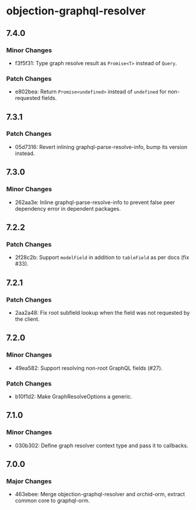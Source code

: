 # objection-graphql-resolver

## 7.4.0

### Minor Changes

- f3f5f31: Type graph resolve result as `Promise<T>` instead of `Query`.

### Patch Changes

- e802bea: Return `Promise<undefined>` instead of `undefined` for non-requested fields.

## 7.3.1

### Patch Changes

- 05d7316: Revert inlining graphql-parse-resolve-info, bump its version instead.

## 7.3.0

### Minor Changes

- 262aa3e: Inline graphql-parse-resolve-info to prevent false peer dependency error in dependent packages.

## 7.2.2

### Patch Changes

- 2f28c2b: Support `modelField` in addition to `tableField` as per docs (fix #33).

## 7.2.1

### Patch Changes

- 2aa2a48: Fix root subfield lookup when the field was not requested by the client.

## 7.2.0

### Minor Changes

- 49ea582: Support resolving non-root GraphQL fields (#27).

### Patch Changes

- b10f1d2: Make GraphResolveOptions a <Context> generic.

## 7.1.0

### Minor Changes

- 030b302: Define graph resolver context type and pass it to callbacks.

## 7.0.0

### Major Changes

- 463ebee: Merge objection-graphql-resolver and orchid-orm, extract common core to graphql-orm.
